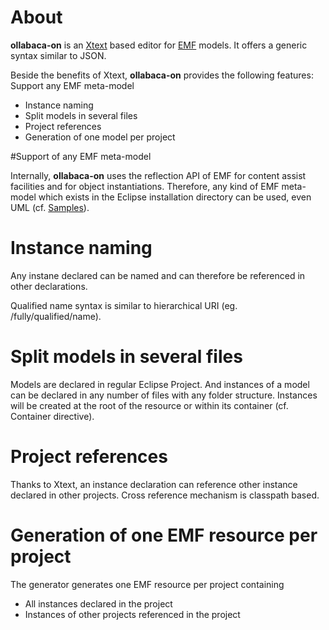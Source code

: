 # About

**ollabaca-on** is an [Xtext](http://www.eclipse.org/Xtext/) based editor 
for [EMF](http://www.eclipse.org/modeling/emf/) models. 
It offers a generic syntax similar to JSON.

Beside the benefits of Xtext, **ollabaca-on** provides the following features:
Support any EMF meta-model
*  Instance naming
*  Split models in several files
*  Project references
*  Generation of one model per project


#Support of any EMF meta-model

Internally, **ollabaca-on** uses the reflection API of EMF for content assist facilities and for object instantiations.
Therefore, any kind of EMF meta-model which exists in the Eclipse installation directory can be used, even UML (cf. [Samples](https://github.com/LaurentLegrand/ollabaca-on/wiki/Samples)).


 
# Instance naming

Any instane declared can be named and can therefore be referenced in other declarations.

Qualified name syntax is similar to hierarchical URI (eg. /fully/qualified/name).


# Split models in several files

Models are declared in regular Eclipse Project. And instances of a model can be declared in any number of files 
with any folder structure.
Instances will be created at the root of the resource or within its container (cf. Container directive).

# Project references

Thanks to Xtext, an instance declaration can reference other instance declared in other projects. 
Cross reference mechanism is classpath based. 

# Generation of one EMF resource per project 

The generator generates one EMF resource per project containing
* All instances declared in the project
* Instances of other projects referenced in the project





